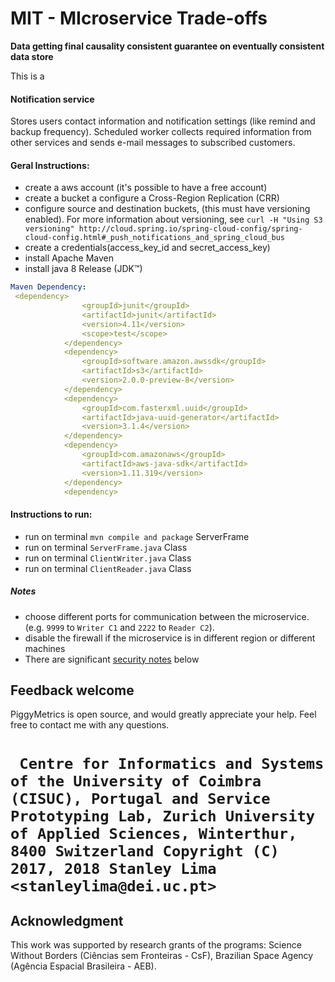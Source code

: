 # MIT - MIcroservice Trade-offs

**Data getting final causality consistent guarantee on eventually consistent data store**

This is a 


#### Notification service
Stores users contact information and notification settings (like remind and backup frequency). Scheduled worker collects required information from other services and sends e-mail messages to subscribed customers.


#### Geral Instructions:
- create a aws account (it's possible to have a free account)
- create a  bucket a configure a Cross-Region Replication (CRR)
- configure source and destination buckets, (this must have versioning enabled). For more information about versioning, see 
`curl -H "Using S3 versioning" http://cloud.spring.io/spring-cloud-config/spring-cloud-config.html#_push_notifications_and_spring_cloud_bus`
- create a credentials(access_key_id and secret_access_key)
- install  Apache Maven
- install java 8 Release (JDK™)
```yml
Maven Dependency:
 <dependency>
                <groupId>junit</groupId>
                <artifactId>junit</artifactId>
                <version>4.11</version>
                <scope>test</scope>
            </dependency>
            <dependency>
                <groupId>software.amazon.awssdk</groupId>
                <artifactId>s3</artifactId>
                <version>2.0.0-preview-8</version>
            </dependency>
            <dependency>
                <groupId>com.fasterxml.uuid</groupId>
                <artifactId>java-uuid-generator</artifactId>
                <version>3.1.4</version>
            </dependency>
            <dependency>
                <groupId>com.amazonaws</groupId>
                <artifactId>aws-java-sdk</artifactId>
                <version>1.11.319</version>
            </dependency>
            <dependency>
```

#### Instructions to run:
- run on terminal ```mvn compile and package``` ServerFrame
- run on terminal ```ServerFrame.java``` Class 
- run on terminal ```ClientWriter.java``` Class 
- run on terminal ```ClientReader.java``` Class 

##### Notes
- choose different ports for communication between the microservice. (e.g. `9999` to `Writer C1` and `2222` to `Reader C2`).
- disable the firewall if the microservice is in different region or different machines
- There are significant [security notes](https://github.com/sqshq/PiggyMetrics#security) below



## Feedback welcome

PiggyMetrics is open source, and would greatly appreciate your help. Feel free to contact me with any questions.

`
Centre for Informatics and Systems of the University of Coimbra (CISUC), Portugal and Service Prototyping Lab, Zurich University of Applied Sciences, Winterthur, 8400 Switzerland
Copyright (C) 2017, 2018 Stanley Lima <stanleylima@dei.uc.pt>`
========================================================================

## Acknowledgment
This work was supported by research grants of the programs: Science Without Borders (Ciências sem Fronteiras - CsF), Brazilian Space Agency (Agência Espacial Brasileira - AEB).
